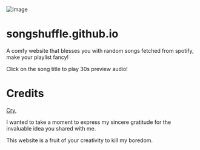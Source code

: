 ![image](https://user-images.githubusercontent.com/96681438/236392383-ab227231-083a-4fe2-8995-c0448414554e.png)


# songshuffle.github.io


A comfy website that blesses you with random songs fetched from spotify, make your playlist fancy!

Click on the song title to play 30s preview audio!

# Credits

 [Cry](https://github.com/ilovecry),

I wanted to take a moment to express my sincere gratitude for the invaluable idea you shared with me.

This website is a fruit of your creativity to kill my boredom.




